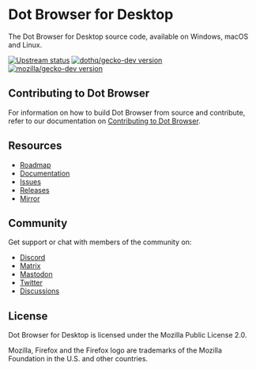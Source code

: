 # Dot Browser for Desktop

The Dot Browser for Desktop source code, available on Windows, macOS and Linux.

[![Upstream status](https://db-ff-status-badge.vercel.app/api/status)](https://github.com/dothq/gecko-dev/compare/release...mozilla:gecko-dev:release)
[![dothq/gecko-dev version](https://db-ff-status-badge.vercel.app/api/dothq)](https://github.com/dothq/gecko-dev)
[![mozilla/gecko-dev version](https://db-ff-status-badge.vercel.app/api/mozilla)](https://github.com/mozilla/gecko-dev/tree/release)

## Contributing to Dot Browser

For information on how to build Dot Browser from source and contribute, refer to our documentation on [Contributing to Dot Browser](https://developer.dothq.org/index.html).

## Resources

-   [Roadmap](https://github.com/orgs/dothq/projects/6)
-   [Documentation](https://developer.dothq.org)
-   [Issues](https://github.com/dothq/browser-desktop/issues)
-   [Releases](https://github.com/dothq/browser-desktop/releases/latest)
-   [Mirror](https://gitlab.com/dothq/browser-desktop)

## Community

Get support or chat with members of the community on:

-   [Discord](https://discord.gg/WRDEK2D)
-   [Matrix](https://matrix.to/#/#dothq:matrix.org)
-   [Mastodon](https://mastodon.social/@dothq)
-   [Twitter](https://twitter.com/DotBrowser)
-   [Discussions](https://github.com/dothq/browser/discussions)

## License

Dot Browser for Desktop is licensed under the Mozilla Public License 2.0.

Mozilla, Firefox and the Firefox logo are trademarks of the Mozilla Foundation in the U.S. and other countries.
